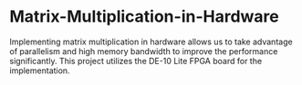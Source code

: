 # Matrix-Multiplication-in-Hardware
Implementing matrix multiplication in hardware allows us to take advantage of parallelism and  high  memory  bandwidth  to  improve  the  performance  significantly. This project utilizes the DE-10 Lite FPGA board for the implementation.
